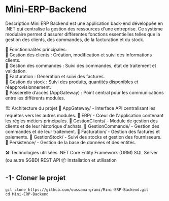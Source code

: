 # Mini-ERP-Backend
Description
Mini ERP Backend est une application back-end développée en .NET qui centralise la gestion des ressources d'une entreprise. Ce système modulaire permet d'assurer différentes fonctions essentielles telles que la gestion des clients, des commandes, de la facturation et du stock.

🚀 Fonctionnalités principales:  
🔹 Gestion des clients : Création, modification et suivi des informations clients.  
🔹 Gestion des commandes : Suivi des commandes, état de traitement et validation.  
🔹 Facturation : Génération et suivi des factures.  
🔹 Gestion du stock : Suivi des produits, quantités disponibles et réapprovisionnement.  
🔹 Passerelle d’accès (AppGateway) : Point central pour les communications entre les différents modules.  

🏗️ Architecture du projet
📂 AppGateway/ - Interface API centralisant les requêtes vers les autres modules.
📂 ERP/ - Cœur de l'application contenant les règles métiers principales.
📂 GestionClients/ - Module de gestion des clients et de leur historique d'achats.
📂 GestionCommande/ - Gestion des commandes et de leur traitement.
📂 Facturation/ - Gestion des factures et paiements.
📂 GestionStock/ - Suivi des stocks et gestion des fournisseurs.
📂 Persistence/ - Gestion de la base de données et des entités.

🛠️ Technologies utilisées
.NET Core
Entity Framework (ORM)
SQL Server (ou autre SGBD)
REST API
📦 Installation et utilisation
## -1- Cloner le projet 
    git clone https://github.com/oussama-grami/Mini-ERP-Backend.git
    cd Mini-ERP-Backend
